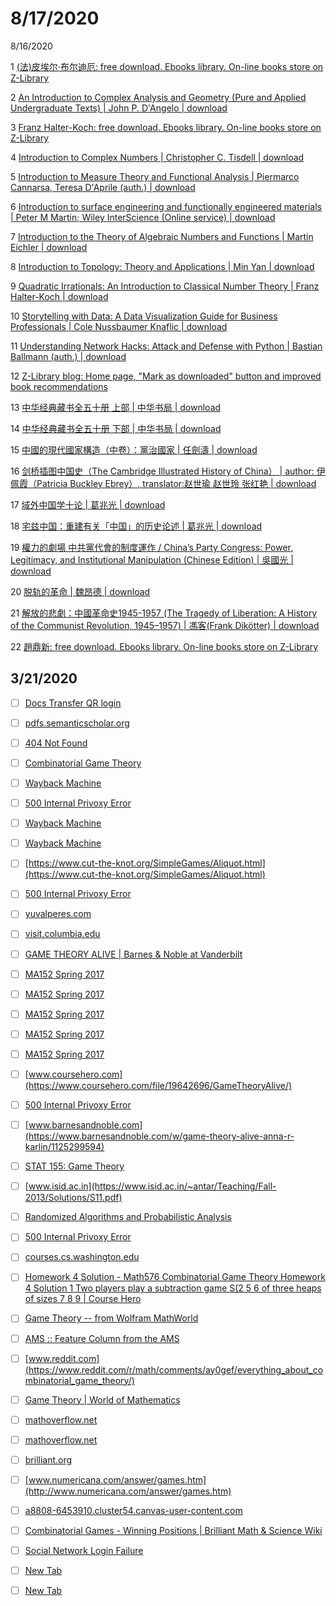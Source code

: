 # 8/17/2020

8/16/2020

1 [(法)皮埃尔·布尔迪厄: free download. Ebooks library. On-line books store on Z-Library](https://b-ok.cc/g/(%E6%B3%95)%E7%9A%AE%E5%9F%83%E5%B0%94%C2%B7%E5%B8%83%E5%B0%94%E8%BF%AA%E5%8E%84)

2 [An Introduction to Complex Analysis and Geometry (Pure and Applied Undergraduate Texts) | John P. D'Angelo | download](https://b-ok.cc/book/5652698/74be37/?wrongHash)

3 [Franz Halter-Koch: free download. Ebooks library. On-line books store on Z-Library](https://b-ok.cc/g/Franz%20Halter-Koch)

4 [Introduction to Complex Numbers | Christopher C. Tisdell | download](https://b-ok.cc/book/5446762/222073)

5 [Introduction to Measure Theory and Functional Analysis | Piermarco Cannarsa, Teresa D'Aprile (auth.) | download](https://b-ok.cc/book/2617235/e6d0e7)

6 [Introduction to surface engineering and functionally engineered materials | Peter M Martin; Wiley InterScience (Online service) | download](https://b-ok.cc/book/2461293/d07021)

7 [Introduction to the Theory of Algebraic Numbers and Functions | Martin Eichler | download](https://b-ok.cc/book/763430/95fba9)

8 [Introduction to Topology: Theory and Applications | Min Yan | download](https://b-ok.cc/book/859425/0f5548)

9 [Quadratic Irrationals: An Introduction to Classical Number Theory | Franz Halter-Koch | download](https://b-ok.cc/book/2162019/23ad38)

10 [Storytelling with Data: A Data Visualization Guide for Business Professionals | Cole Nussbaumer Knaflic | download](https://b-ok.cc/book/2739588/d6a893?dsource=mostpopular)

11 [Understanding Network Hacks: Attack and Defense with Python | Bastian Ballmann (auth.) | download](https://b-ok.cc/book/2487850/036cf0?dsource=mostpopular)

12 [Z-Library blog: Home page, "Mark as downloaded" button and improved book recommendations](https://b-ok.cc/blog/23)

13 [中华经典藏书全五十册 上部 | 中华书局 | download](https://b-ok.cc/book/5278515/56cd73)

14 [中华经典藏书全五十册 下部 | 中华书局 | download](https://b-ok.cc/book/5278516/439d15)

15 [中國的現代國家構造（中卷）：黨治國家 | 任劍濤 | download](https://b-ok.cc/book/5265734/2424ac?dsource=recommend)

16 [剑桥插图中国史（The Cambridge Illustrated History of China） | author: 伊佩霞（Patricia Buckley Ebrey）, translator:赵世瑜 赵世玲 张红艳 | download](https://b-ok.cc/book/695457/124eba?dsource=recommend)

17 [域外中国学十论 | 葛兆光 | download](https://b-ok.cc/book/5220891/7359c5)

18 [宅兹中国：重建有关「中国」的历史论述 | 葛兆光 | download](https://b-ok.cc/book/3563257/4869f4?dsource=recommend)

19 [權力的劇場 中共黨代會的制度運作 / China’s Party Congress: Power, Legitimacy, and Institutional Manipulation (Chinese Edition) | 吳國光 | download](https://b-ok.cc/book/3580096/2858b9?dsource=recommend)

20 [脱轨的革命 | 魏昂德 | download](https://b-ok.cc/book/5354082/0a27b5?dsource=recommend)

21 [解放的悲劇：中國革命史1945-1957 (The Tragedy of Liberation: A History of the Communist Revolution, 1945–1957) | 馮客(Frank Dikötter) | download](https://b-ok.cc/book/3596933/bf2ef3?dsource=recommend)

22 [趙鼎新: free download. Ebooks library. On-line books store on Z-Library](https://b-ok.cc/g/%E8%B6%99%E9%BC%8E%E6%96%B0)



## 3/21/2020

- [ ] [Docs Transfer QR login](https://docstransfer.com/)

- [ ] [pdfs.semanticscholar.org](https://pdfs.semanticscholar.org/1a7c/153fdc30906fd655f97f2b3edb4702a16df9.pdf)

- [ ] [404 Not Found](http://homepages.gac.edu/~wolfe/papers/undergrad-games/paper.ps)

- [ ] [Combinatorial Game Theory](https://www.ics.uci.edu/~eppstein/cgt/)

- [ ] [Wayback Machine](https://web.archive.org/web/20100706211229/http://archive.computerhistory.org/projects/chess/related_materials/text/2-0%20and%202-1.Programming_a_computer_for_playing_chess.shannon/2-0%20and%202-1.Programming_a_computer_for_playing_chess.shannon.062303002.pdf)

- [ ] [500 Internal Privoxy Error](http://erikdemaine.org/papers/AlgGameTheory_GONC3/paper.pdf)

- [ ] [Wayback Machine](https://web.archive.org/web/20100706211229/http://archive.computerhistory.org/projects/chess/related_materials/text/2-0%20and%202-1.Programming_a_computer_for_playing_chess.shannon/2-0%20and%202-1.Programming_a_computer_for_playing_chess.shannon.062303002.pdf)

- [ ] [Wayback Machine](https://web.archive.org/web/20100706211229/http://archive.computerhistory.org/projects/chess/related_materials/text/2-0%20and%202-1.Programming_a_computer_for_playing_chess.shannon/2-0%20and%202-1.Programming_a_computer_for_playing_chess.shannon.062303002.pdf)

- [ ] [https://www.cut-the-knot.org/SimpleGames/Aliquot.html](https://www.cut-the-knot.org/SimpleGames/Aliquot.html)

- [ ] [500 Internal Privoxy Error](http://www.chlond.demon.co.uk/Queen.html)

- [ ] [yuvalperes.com](https://yuvalperes.com/)

- [ ] [visit.columbia.edu](https://visit.columbia.edu/events/cs-distinguished-lecture-series-anna-karlin)

- [ ] [GAME THEORY ALIVE | Barnes & Noble at Vanderbilt](https://vanderbilt.bncollege.com/shop/vanderbilt/textbook/game-theory-alive)

- [ ] [MA152 Spring 2017](http://www.math.ucsd.edu/~rjtobin/152/)

- [ ] [MA152 Spring 2017](http://www.math.ucsd.edu/~rjtobin/152/#homework)

- [ ] [MA152 Spring 2017](http://www.math.ucsd.edu/~rjtobin/152/#homework)

- [ ] [MA152 Spring 2017](http://www.math.ucsd.edu/~rjtobin/152/#homework)

- [ ] [MA152 Spring 2017](http://www.math.ucsd.edu/~rjtobin/152/#lecture_slides)

- [ ] [www.coursehero.com](https://www.coursehero.com/file/19642696/GameTheoryAlive/)

- [ ] [500 Internal Privoxy Error](http://www.math.ucsd.edu/~rjtobin/152/)

- [ ] [www.barnesandnoble.com](https://www.barnesandnoble.com/w/game-theory-alive-anna-r-karlin/1125299594)

- [ ] [STAT 155: Game Theory](https://www.isid.ac.in/~antar/Teaching/Fall-2013/index.html)

- [ ] [www.isid.ac.in](https://www.isid.ac.in/~antar/Teaching/Fall-2013/Solutions/S11.pdf)

- [ ] [Randomized Algorithms and Probabilistic Analysis](https://courses.cs.washington.edu/courses/cse525/13sp/)

- [ ] [500 Internal Privoxy Error](http://courses.cs.washington.edu/courses/cse522/17sp/index.html)

- [ ] [courses.cs.washington.edu](https://courses.cs.washington.edu/courses/cse190x/13au/)

- [ ] [Homework 4 Solution - Math576 Combinatorial Game Theory Homework 4 Solution 1 Two players play a subtraction game S(2 5 6 of three heaps of sizes 7 8 9 | Course Hero](https://www.coursehero.com/file/8708796/Homework-4-Solution/)

- [ ] [Game Theory -- from Wolfram MathWorld](https://mathworld.wolfram.com/GameTheory.html)

- [ ] [AMS :: Feature Column from the AMS](http://www.ams.org/publicoutreach/feature-column/fcarc-games5)

- [ ] [www.reddit.com](https://www.reddit.com/r/math/comments/ay0gef/everything_about_combinatorial_game_theory/)

- [ ] [Game Theory | World of Mathematics](https://mathigon.org/world/Game_Theory)

- [ ] [mathoverflow.net](https://mathoverflow.net/questions/tagged/combinatorial-game-theory)

- [ ] [mathoverflow.net](https://mathoverflow.net/tags/combinatorial-game-theory/hot)

- [ ] [brilliant.org](https://brilliant.org/account/login/?next=/wiki/combinatorial-games-winning-positions/)

- [ ] [www.numericana.com/answer/games.htm](http://www.numericana.com/answer/games.htm)

- [ ] [a8808-6453910.cluster54.canvas-user-content.com](https://a8808-6453910.cluster54.canvas-user-content.com/courses/8808~58063/files/8808~6453910/course%20files/Chapter1.pdf?download_frd=1&verifier=qVNHimJdrt4r9JeFgdWOQy0ylce6xWBsNDBokujq)

- [ ] [Combinatorial Games - Winning Positions | Brilliant Math & Science Wiki](https://brilliant.org/wiki/combinatorial-games-winning-positions/)

- [ ] [Social Network Login Failure](https://brilliant.org/account/google/login/callback/?state=ZoXGTw1WFtjh&code=4%2FxwHlPfqjmK1y553Q0WMaD3GaqPt5ddSWCmp_Nfl9dtjlQZBHP4kmI8-j6kGrfHcY4hti1VoTERjtDyHOJyrWFeM&scope=email+profile+https%3A%2F%2Fwww.googleapis.com%2Fauth%2Fuserinfo.email+https%3A%2F%2Fwww.googleapis.com%2Fauth%2Fuserinfo.profile+openid&authuser=1&prompt=none#)

- [ ] [New Tab](chrome://newtab/)

- [ ] [New Tab](chrome://newtab/)
